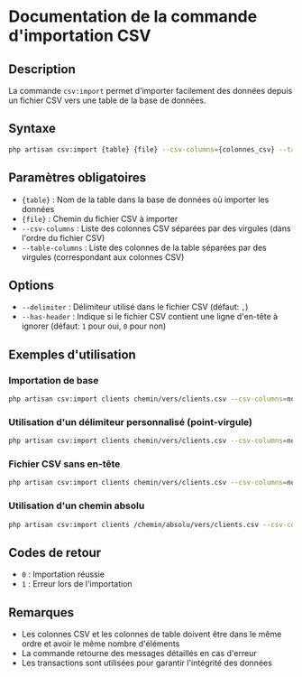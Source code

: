 # Documentation de la commande d'importation CSV

## Description

La commande `csv:import` permet d'importer facilement des données depuis un fichier CSV vers une table de la base de données.

## Syntaxe

```bash
php artisan csv:import {table} {file} --csv-columns={colonnes_csv} --table-columns={colonnes_table} [options]
```

## Paramètres obligatoires

- `{table}` : Nom de la table dans la base de données où importer les données
- `{file}` : Chemin du fichier CSV à importer
- `--csv-columns` : Liste des colonnes CSV séparées par des virgules (dans l'ordre du fichier CSV)
- `--table-columns` : Liste des colonnes de la table séparées par des virgules (correspondant aux colonnes CSV)

## Options

- `--delimiter` : Délimiteur utilisé dans le fichier CSV (défaut: `,`)
- `--has-header` : Indique si le fichier CSV contient une ligne d'en-tête à ignorer (défaut: `1` pour oui, `0` pour non)

## Exemples d'utilisation

### Importation de base

```bash
php artisan csv:import clients chemin/vers/clients.csv --csv-columns=nom,email,telephone --table-columns=name,email,phone_number
```

### Utilisation d'un délimiteur personnalisé (point-virgule)

```bash
php artisan csv:import clients chemin/vers/clients.csv --csv-columns=nom,email,telephone --table-columns=name,email,phone_number --delimiter=";"
```

### Fichier CSV sans en-tête

```bash
php artisan csv:import clients chemin/vers/clients.csv --csv-columns=nom,email,telephone --table-columns=name,email,phone_number --has-header=0
```

### Utilisation d'un chemin absolu

```bash
php artisan csv:import clients /chemin/absolu/vers/clients.csv --csv-columns=nom,email,telephone --table-columns=name,email,phone_number
```

## Codes de retour

- `0` : Importation réussie
- `1` : Erreur lors de l'importation

## Remarques

- Les colonnes CSV et les colonnes de table doivent être dans le même ordre et avoir le même nombre d'éléments
- La commande retourne des messages détaillés en cas d'erreur
- Les transactions sont utilisées pour garantir l'intégrité des données 